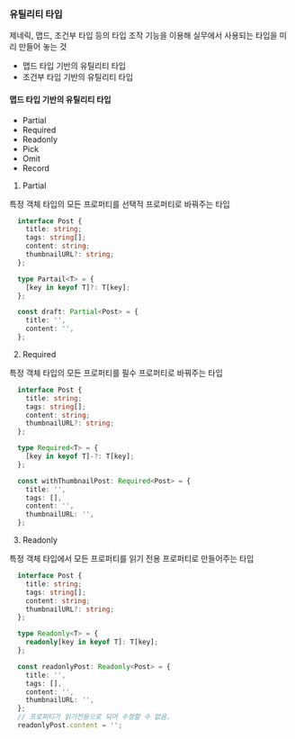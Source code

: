 ### 유틸리티 타입

제네릭, 맵드, 조건부 타입 등의 타입 조작 기능을 이용해 실무에서 사용되는 타입을 미리 만들어 놓는 것

- 맵드 타입 기반의 유틸리티 타입
- 조건부 타입 기반의 유틸리티 타입

#### 맵드 타입 기반의 유틸리티 타입

- Partial<T>
- Required<T>
- Readonly<T>
- Pick
- Omit
- Record

1. Partial<T>

특정 객체 타입의 모든 프로퍼티를 선택적 프로퍼티로 바꿔주는 타입

```typescript
  interface Post {
    title: string;
    tags: string[];
    content: string;
    thumbnailURL?: string;
  };

  type Partail<T> = {
    [key in keyof T]?: T[key];
  };

  const draft: Partial<Post> = {
    title: '',
    content: '',
  };
```

2. Required<T>

특정 객체 타입의 모든 프로퍼티를 필수 프로퍼티로 바꿔주는 타입

```typescript
  interface Post {
    title: string;
    tags: string[];
    content: string;
    thumbnailURL?: string;
  };

  type Required<T> = {
    [key in keyof T]-?: T[key];
  };

  const withThumbnailPost: Required<Post> = {
    title: '',
    tags: [],
    content: '',
    thumbnailURL: '',
  };
```

3. Readonly<T>

특정 객체 타입에서 모든 프로퍼티를 읽기 전용 프로퍼티로 만들어주는 타입

```typescript
  interface Post {
    title: string;
    tags: string[];
    content: string;
    thumbnailURL?: string;
  };

  type Readonly<T> = {
    readonly[key in keyof T]: T[key];
  };

  const readonlyPost: Readonly<Post> = {
    title: '',
    tags: [],
    content: '',
    thumbnailURL: '',
  };
  // 프로퍼티가 읽기전용으로 되어 수정할 수 없음.
  readonlyPost.content = '';
```